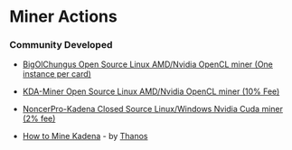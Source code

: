 # Miner Actions

### **Community Developed**

 - [BigOlChungus Open Source Linux AMD/Nvidia OpenCL miner (One instance per card)](https://github.com/kadena-community/bigolchungus)

 - [KDA-Miner Open Source Linux AMD/Nvidia OpenCL miner (10% Fee)](https://github.com/Jacoby6000/kda-miner/releases)

 - [NoncerPro-Kadena Closed Source Linux/Windows Nvidia Cuda miner (2% fee)](https://github.com/NoncerPro/Kadena)

 - [How to Mine Kadena](https://medium.com/kadenacoin/how-to-mine-kadena-kda-c5fe1746c83d) - by [Thanos](https://medium.com/@Thanos_42)
